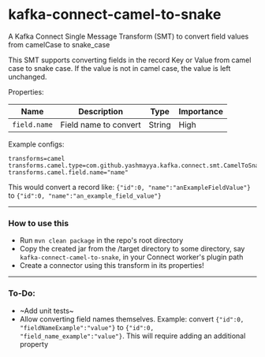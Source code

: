 # kafka-connect-camel-to-snake
A Kafka Connect Single Message Transform (SMT) to convert field values from camelCase to snake_case

This SMT supports converting fields in the record Key or Value from camel case to snake case. If the value is not in camel case, the value is left unchanged.

Properties:

|Name|Description|Type|Importance|
|---|---|---|---|
|`field.name`| Field name to convert | String| High |

Example configs:

```
transforms=camel
transforms.camel.type=com.github.yashmayya.kafka.connect.smt.CamelToSnake$Value
transforms.camel.field.name="name"
```

This would convert a record like: `{"id":0, "name":"anExampleFieldValue"}` to `{"id":0, "name":"an_example_field_value"}`

----------
### How to use this

- Run `mvn clean package` in the repo's root directory
- Copy the created jar from the /target directory to some directory, say `kafka-connect-camel-to-snake`, in your Connect worker's plugin path
- Create a connector using this transform in its properties!

----------
### To-Do:

- ~Add unit tests~
- Allow converting field names themselves. Example: convert `{"id":0, "fieldNameExample":"value"}` to `{"id":0, "field_name_example":"value"}`. This will require adding an additional property
